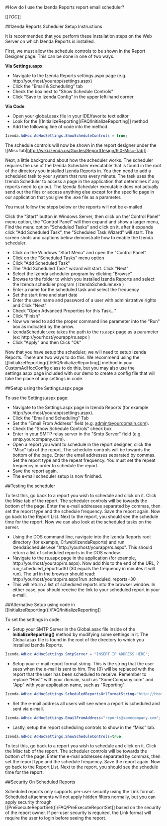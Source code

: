 #How do I use the Izenda Reports report email scheduler?

[[_TOC_]]

##Izenda Reports Scheduler Setup Instructions

It is recommended that you perform these installation steps on the Web Server on which Izenda Reports is installed.

First, we must allow the schedule controls to be shown in the Report Designer page. This can be done in one of two ways.

**Via Settings.aspx**

* Navigate to the Izenda Reports settings.aspx page (e.g. http://yourhost/yourapp/settings.aspx)
* Click the "Email & Scheduling" tab
* Check the box next to "Show Schedule Controls"
* Click "Save to Izenda.Config" in the upper left-hand corner

**Via Code**

* Open your global.asax file in your IDE/favorite text editor
* Look for the [[InitializeReporting|/FAQ/InitializeReporting]] method
* Add the following line of code into the method

```csharp
Izenda.AdHoc.AdHocSettings.ShowScheduleControls = true;
```

The schedule controls will now be shown in the report designer under the [[Misc tab|http://wiki.izenda.us/Guides/ReportDesign/9.0-Misc-Tab]].

Next, a little background about how the scheduler works. The scheduler requires the use of the Izenda Scheduler executable that is found in the root of the directory you installed Izenda Reports in. You then need to add a scheduled task to your system that runs every minute. The task uses the Izenda Scheduler to access a page in the application that determines if any reports need to go out. The Izenda Scheduler executable does not actually send out the files or access anything else except for the specific page in our application that you give the .exe file as a parameter.

You must follow the steps below or the reports will not be e-mailed.

Click the "Start" button in Windows Server, then click on the"Control Panel" menu option, the "Control Panel" will then expand and show a larger menu, Find the menu option "Scheduled Tasks" and click on it, after it expands click "Add Scheduled Task", the "Scheduled Task Wizard" will start. The screen shots and captions below demonstrate how to enable the Izenda scheduler.

* Click on the Windows "Start Menu" and open the "Control Panel" 
* Click on the "Scheduled Tasks" menu option 
* Click "Add Scheduled Task" 
* The "Add Scheduled Task" wizard will start. Click "Next" 
* Select the Izenda scheduler program by clicking "Browse" 
* Browse to the folder to which you installed Izenda Reports and select the Izenda scheduler program ( IzendaScheduler.exe ) 
* Enter a name for the scheduled task and select the frequency 
* Set the start time and start date 
* Enter the user name and password of a user with administrative rights and Click "Next" 
* Check "Open Advanced Properties for this Task..." 
* Click "Finish" 
* Now we need to add the proper command line parameter into the "Run" box as indicated by the arrow. 
* IzendaScheduler.exe takes the path to the rs.aspx page as a parameter (ex: http://yourhost/yourapp/rs.aspx ) 
* Click "Apply" and then Click "Ok"

Now that you have setup the scheduler, we will need to setup Izenda Reports. There are two ways to do this. We recommend using the [[InitializeReporting()|/FAQ/InitializeReporting]] method in your CustomAdHocConfig class to do this, but you may also use the settings.aspx page included with our demo to create a config file that will take the place of any settings in code.

##Setup using the Settings.aspx page

To use the Settings.aspx page:

* Navigate to the Settings.aspx page in Izenda Reports (for example http://yourhost/yourapp/settings.aspx).
* Click the "Email and Scheduling" Tab
* Set the "Email From Address" field (e.g. admin@yourdomain.com).
* Check the "Show Schedule Controls" check box
* Enter in your SMTP relay server in the "Smtp Server" field (e.g. smtp.yourcompany.com).
* Open a report you want to schedule in the report designer, click the “Misc” tab of the report. The scheduler controls will be towards the bottom of the page. Enter the email addresses separated by commas. Set the report type and the repeat frequency. You must set the repeat frequency in order to schedule the report.
* Save the report again.
* The e-mail scheduler setup is now finished.

##Testing the scheduler

To test this, go back to a report you wish to schedule and click on it. Click the Misc tab of the report. The scheduler controls will be towards the bottom of the page. Enter the e-mail addresses separated by commas, then set the report type and the schedule frequency. Save the report again. Now go back to the Report List. Next to the report, you should see the schedule time for the report. Now we can also look at the scheduled tasks on the server.

* Using the DOS command line, navigate into the Izenda Reports root directory (for example, C:\web\IzendaReports) and run IzendaScheduler.exe "http://yourhost/yourapp/rs.aspx". This should return a list of scheduled reports in the DOS window.
* Navigate to the rs.aspx page in the application (for example, http://yourhost/yourapp/rs.aspx). Now add this to the end of the URL, ?run_scheduled_reports=30 (30 equals the frequency in minutes it will run). The url in the browser should read: http://yourhost/yourapp/rs.aspx?run_scheduled_reports=30
* This will return a list of scheduled reports into the browser window. In either case, you should receive the link to your scheduled report in your e-mail.

##Alternative Setup using code in [[InitializeReporting()|/FAQ/InitializeReporting]]

To set the settings in code:

* Setup your SMTP Server in the Global.asax file inside of the **InitializeReporting()** method by modifying some settings in it. The Global.asax file is found in the root of the directory to which you installed Izenda Reports.

```csharp
Izenda.AdHoc.AdHocSettings.SmtpServer = "INSERT IP ADDRESS HERE";
```

* Setup your e-mail report format string. This is the string that the user sees when the e-mail is sent to him. The {0} will be replaced with the report that the user has been scheduled to receive. Remember to replace "Host" with your domain, such as "SomeCompany.com" and "App" with your application name, such as "Reporting".

```csharp
Izenda.AdHoc.AdHocSettings.ScheduledReportsUrlFormatString="http://Host/App/reportviewer.aspx?{0}";
```
* Set the e-mail address all users will see when a report is scheduled and sent via e-mail.

```csharp
Izenda.AdHoc.AdHocSettings.EmailFromAddress="reports@somecompany.com";
```

* Lastly, setup the report scheduling controls to show in the “Misc” tab.

```csharp
Izenda.AdHoc.AdHocSettings.ShowScheduleControls=true;
```

To test this, go back to a report you wish to schedule and click on it. Click the Misc tab of the report. The scheduler controls will be towards the bottom of the page. Enter the e-mail addresses separated by commas, then set the report type and the schedule frequency. Save the report again. Now go back to the Report List. Next to the report, you should see the schedule time for the report.

##Security On Scheduled Reports

Scheduled reports only supports per-user security using the Link format.  Scheduled attachments will not apply hidden filters normally, but you can apply security through [[PreExecuteReportSet()|/FAQ/PreExecuteReportSet]] based on the security of the report owner.  If per-user security is required, the Link format will require the user to login before seeing the report.